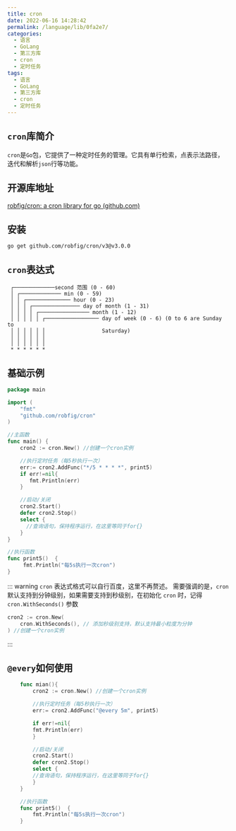 ```yaml
---
title: cron
date: 2022-06-16 14:28:42
permalink: /language/lib/0fa2e7/
categories:
  - 语言
  - GoLang
  - 第三方库
  - cron
  - 定时任务
tags:
  - 语言
  - GoLang
  - 第三方库
  - cron
  - 定时任务
---
```


## `cron`库简介

`cron`是`Go`包，它提供了一种定时任务的管理。它具有单行检索，点表示法路径，迭代和解析`json`行等功能。

<!-- more -->

## 开源库地址

[robfig/cron: a cron library for go (github.com)](https://github.com/robfig/cron)

## 安装

``` shell
go get github.com/robfig/cron/v3@v3.0.0
```

## `cron`表达式

``` shell
 ┌─────────────second 范围 (0 - 60)
 │ ┌───────────── min (0 - 59)
 │ │ ┌────────────── hour (0 - 23)
 │ │ │ ┌─────────────── day of month (1 - 31)
 │ │ │ │ ┌──────────────── month (1 - 12)
 │ │ │ │ │ ┌───────────────── day of week (0 - 6) (0 to 6 are Sunday to
 │ │ │ │ │ │                  Saturday)
 │ │ │ │ │ │
 │ │ │ │ │ │
 * * * * * *
```

## 基础示例

``` Go
package main

import (
	"fmt"
	"github.com/robfig/cron"
)

//主函数
func main() {
	cron2 := cron.New() //创建一个cron实例

	//执行定时任务（每5秒执行一次）
	err:= cron2.AddFunc("*/5 * * * *", print5)
	if err!=nil{
	   fmt.Println(err)
	}

	//启动/关闭
	cron2.Start()
	defer cron2.Stop()
	select {
	  //查询语句，保持程序运行，在这里等同于for{}
	}
}

//执行函数
func print5()  {
     fmt.Println("每5s执行一次cron")
}
```

::: warning
`cron` 表达式格式可以自行百度，这里不再赘述。 需要强调的是，`cron` 默认支持到分钟级别，如果需要支持到秒级别，在初始化 `cron` 时，记得 `cron.WithSeconds()` 参数

``` Go
cron2 := cron.New(
	cron.WithSeconds(), // 添加秒级别支持，默认支持最小粒度为分钟
) //创建一个cron实例
```
:::

## `@every`如何使用

``` go
	func mian(){
		cron2 := cron.New() //创建一个cron实例

		//执行定时任务（每5秒执行一次）
		err:= cron2.AddFunc("@every 5m", print5)

		if err!=nil{
		fmt.Println(err)
		}

		//启动/关闭
		cron2.Start()
		defer cron2.Stop()
		select {
		//查询语句，保持程序运行，在这里等同于for{}
		}
	}

	//执行函数
	func print5()  {
		fmt.Println("每5s执行一次cron")
	}
```
